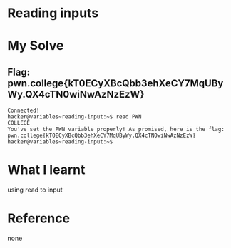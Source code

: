 # Reading inputs 

# My Solve 
## Flag: pwn.college{kT0ECyXBcQbb3ehXeCY7MqUByWy.QX4cTN0wiNwAzNzEzW}
```
Connected!                                                                        
hacker@variables~reading-input:~$ read PWN
COLLEGE
You've set the PWN variable properly! As promised, here is the flag:
pwn.college{kT0ECyXBcQbb3ehXeCY7MqUByWy.QX4cTN0wiNwAzNzEzW}
hacker@variables~reading-input:~$

```

# What I learnt 

using read to input 

# Reference 

none
